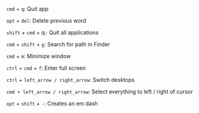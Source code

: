 `cmd` + `q`: Quit app

`opt` + `del`: Delete previous word

`shift` + `cmd` + q`:` Quit all applications

`cmd` + `shift` + `g`: Search for path in Finder

`cmd` + `m`: Minimize window

`ctrl` + `cmd` + `f`: Enter full screen

`ctrl` + `left_arrow / right_arrow`: Switch desktops

`cmd + left_arrow / right_arrow`: Select everything to left / right of cursor

`opt` + `shift` + `-`: Creates an em dash